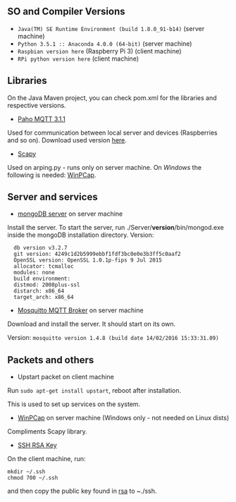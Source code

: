 ## SO and Compiler Versions

* `Java(TM) SE Runtime Environment (build 1.8.0_91-b14)`  (server machine)
* `Python 3.5.1 :: Anaconda 4.0.0 (64-bit)` (server machine)
* `Raspbian version here` (Raspberry Pi 3) (client machine)
* `RPi python version here` (client machine)

## Libraries
    
On the Java Maven project, you can check pom.xml for the libraries and respective versions.
* [Paho MQTT 3.1.1](https://eclipse.org/paho/clients/java/)

Used for communication between local server and devices (Raspberries and so on).
Download used version [here](https://repo.eclipse.org/content/repositories/paho-releases/org/eclipse/paho/org.eclipse.paho.client.mqttv3/1.0.2/).

* [Scapy](http://www.secdev.org/projects/scapy/)

Used on arping.py - runs only on server machine. On *Windows* the following is needed:
[WinPCap](https://www.winpcap.org/).

## Server and services

* [mongoDB server](https://www.mongodb.com/download-center?jmp=nav#community) on server machine

Install the server. To start the server, run ./Server/**version**/bin/mongod.exe inside the mongoDB installation directory.
Version: 
``` 
  db version v3.2.7
  git version: 4249c1d2b5999ebbf1fdf3bc0e0e3b3ff5c0aaf2
  OpenSSL version: OpenSSL 1.0.1p-fips 9 Jul 2015
  allocator: tcmalloc
  modules: none
  build environment:
  distmod: 2008plus-ssl
  distarch: x86_64
  target_arch: x86_64
```

* [Mosquitto MQTT Broker](https://mosquitto.org/download/) on server machine

Download and install the server. It should start on its own.

Version: `mosquitto version 1.4.8 (build date 14/02/2016 15:33:31.09)`


## Packets and others

* Upstart packet on client machine

Run `sudo apt-get install upstart`, reboot after installation.

This is used to set up services on the system.

* [WinPCap](https://www.winpcap.org/) on server machine (Windows only - not needed on Linux dists)

Compliments Scapy library.

* [SSH RSA Key](https://help.ubuntu.com/community/SSH/OpenSSH/Keys)

On the client machine, run:
```
mkdir ~/.ssh
chmod 700 ~/.ssh
```
and then copy the public key found in [rsa](./rsa) to ~./ssh.


    
